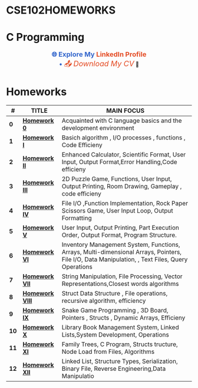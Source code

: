 # CSE102HOMEWORKS
# C Programming
<p align="center">
  <!-- LinkedIn Profile Link -->
  <a href="https://www.linkedin.com/in/yusuf-emre-kılıçer-5ab0231a7/" style="color: #3366cc; text-decoration: none; font-size: 18px; font-weight: bold; transition: transform 0.2s ease-in-out;">
    🌐 Explore My <span style="color: #e44d26;">LinkedIn Profile</span>
    <br>• <a href="YUSUF-EMRE-CV.pdf" download style="color: #e44d26; font-style: italic; font-size: 20px; text-decoration: none;">📤 Download My CV</a> 📎
  </a>
</p>


# Homeworks
| #      | TITLE                                                                                                |                     MAIN FOCUS                                                               
| ------ | -----------------------------------------------------------------------------------------------------| ------------------------------------------------------------------------------------------------|
| **0**  | **[Homework 0 ](https://github.com/emretechno/CSE102HOMEWORKS/blob/main/HW-0.zip)**                  | Acquainted with C language basics and the development environment                               |
| **1**  | **[Homework I ](https://github.com/emretechno/CSE102HOMEWORKS/blob/main/HW-1.zip)**                  | Basich algorithm , I/O processes , functions , Code Efficieny                                   |
| **2**  | **[Homework II ](https://github.com/emretechno/CSE102HOMEWORKS/blob/main/HW-2.zip)**                 | Enhanced Calculator, Scientific Format, User Input, Output Format,Error Handling,Code efficieny |
| **3**  | **[Homework III ](https://github.com/emretechno/CSE102HOMEWORKS/blob/main/HW-3.zip)**                | 2D Puzzle Game, Functions, User Input, Output Printing, Room Drawing, Gameplay , code efficieny |
| **4**  | **[Homework IV ](https://github.com/emretechno/CSE102HOMEWORKS/blob/main/HW-4.zip)**                 | File I/O ,Function Implementation, Rock Paper Scissors Game, User Input Loop, Output Formatting |
| **5**  | **[Homework V ](https://github.com/emretechno/CSE102HOMEWORKS/blob/main/HW-5.zip)**                  | User Input, Output Printing, Part Execution Order, Output Format, Program Structure.            |
| **6**  | **[Homework VI ](https://github.com/emretechno/CSE102HOMEWORKS/blob/main/HW-6.zip)**                 | Inventory Management System, Functions, Arrays, Multi-dimensional Arrays,  Pointers,                                                                                                                                 File I/O, Data  Manipulation, , Text Files,  Query Operations                                   |
| **7**  | **[Homework VII ](https://github.com/emretechno/CSE102HOMEWORKS/blob/main/HW-7.zip)**                | String Manipulation, File Processing, Vector Representations,Closest words algorithms           |
| **8**  | **[Homework VIII ](https://github.com/emretechno/CSE102HOMEWORKS/blob/main/HW-8.zip)**               | Struct Data Structure , File operations,  recursive algorithm, efficiency                       |
| **9**  | **[Homework IX ](https://github.com/emretechno/CSE102HOMEWORKS/blob/main/HW-9.zip)**                 | Snake Game Programming , 3D Board, Pointers , Structs , Dynamic Arrays, Efficieny               |
| **10** | **[Homework X ](https://github.com/emretechno/CSE102HOMEWORKS/blob/main/HW.10.zip)**                 | Library Book Management System, Linked Lists,System Development, Operations                     |
| **11** | **[Homework XI ](https://github.com/emretechno/CSE102HOMEWORKS/blob/main/HW.11.zip)**                | Family Trees, C Program, Structs tructure, Node Load from Files, Algorithms                     |
| **12** | **[Homework XII ](https://github.com/emretechno/CSE102HOMEWORKS/blob/main/HW.12.zip)**               | Linked List, Structure Types, Serialization, Binary File, Reverse Engineering,Data Manipulatio  |   
